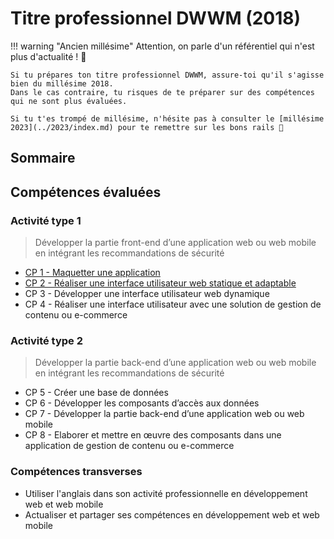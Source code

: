 # Titre professionnel DWWM (2018)

!!! warning "Ancien millésime"
    Attention, on parle d'un référentiel qui n'est plus d'actualité ! 🚨

    Si tu prépares ton titre professionnel DWWM, assure-toi qu'il s'agisse bien du millésime 2018. 
    Dans le cas contraire, tu risques de te préparer sur des compétences qui ne sont plus évaluées.

    Si tu t'es trompé de millésime, n'hésite pas à consulter le [millésime 2023](../2023/index.md) pour te remettre sur les bons rails 🚀

## Sommaire

## Compétences évaluées

### Activité type 1
> Développer la partie front-end d’une application web ou web mobile en intégrant les recommandations de sécurité

-  [CP 1 - Maquetter une application](./cp/1-maquetter-une-application.md)
-  [CP 2 - Réaliser une interface utilisateur web statique et adaptable](./cp/2-realiser-une-interface-utilisateur-web-statique-et-adaptable.md)
-  CP 3 - Développer une interface utilisateur web dynamique
-  CP 4 - Réaliser une interface utilisateur avec une solution de gestion de contenu ou e-commerce

### Activité type 2
> Développer la partie back-end d’une application web ou web mobile en intégrant les recommandations de sécurité

-  CP 5 - Créer une base de données
-  CP 6 - Développer les composants d’accès aux données
-  CP 7 - Développer la partie back-end d’une application web ou web mobile
-  CP 8 - Elaborer et mettre en œuvre des composants dans une application de gestion de contenu ou e-commerce

### Compétences transverses
- Utiliser l'anglais dans son activité professionnelle en développement web et web mobile
- Actualiser et partager ses compétences en développement web et web mobile